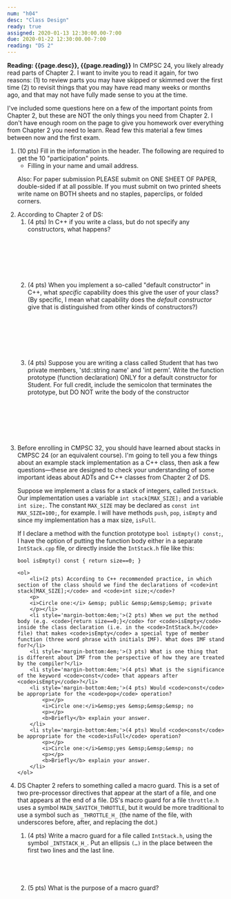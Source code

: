 ```yaml
---
num: "h04"
desc: "Class Design"
ready: true
assigned: 2020-01-13 12:30:00.00-7:00
due: 2020-01-22 12:30:00.00-7:00
reading: "DS 2"
---
```


<b>Reading: {{page.desc}}, {{page.reading}}</b>
In CMPSC 24, you likely already read parts of Chapter 2. I want to invite you to read it again, for two reasons: (1) to review parts you may have skipped or skimmed over the first time (2) to revisit things that you may have read many weeks or months ago, and that may not have fully made sense to you at the time.

I've included some questions here on a few of the important points from Chapter 2, but these are NOT the only things you need from Chapter 2. I don't have enough room on the page to give you homework over everything from Chapter 2 you need to learn. Read few this material a few times between now and the first exam.

<ol start="1">

<li>(10 pts) Fill in the information in the header. The following are required to get the 10 "participation" points.
    <ul>
    <li>Filling in your name and umail address.<br /></li>
    </ul>
    <p>Also: For paper submission PLEASE submit on ONE SHEET OF PAPER, double-sided if at all possible. If you must submit on two printed sheets write name on BOTH sheets and no staples, paperclips, or folded corners.<br />
    </p>
 </li>

 <li> According to Chapter 2 of DS:
 	<ol>
 		<li style='margin-bottom:8em;'>(4 pts) In C++ if you write a class, but do not specify any constructors, what happens?</li>
 		<li style='margin-bottom:8em;'>(4 pts) When you implement a so-called "default constructor" in C++, what <i>specific</i> capability does this give the user of your class? (By specific, I mean what capability does the <i>default constructor</i> give that is distinguished from other kinds of constructors?)</li>
 		<li style='margin-bottom:8em;'>(4 pts) Suppose you are writing a class called Student that has two private members, 'std::string name' and 'int perm'. Write the function prototype (function declaration) ONLY for a default constructor for Student. For full credit, include the semicolon that terminates the prototype, but DO NOT write the body of the constructor</li>
 	</ol>
 </li>

 <div class="pagebreak"></div>

<li> Before enrolling in CMPSC 32, you should have learned about stacks in CMPSC 24 (or an equivalent course). I'm going to tell you a few things about an example stack implementation as a C++ class, then ask a few questions—these are designed to check your understanding of some important ideas about ADTs and C++ classes from Chapter 2 of DS.
<p>
Suppose we implement a class for a stack of integers, called  <code>IntStack</code>. Our implementation uses a variable  <code>int stack[MAX_SIZE];</code>  and a variable <code>int size;</code>. The constant <code>MAX_SIZE</code> may be declared as <code>const int MAX_SIZE=100;</code>, for example. I will have methods <code>push</code>, <code>pop</code>, <code>isEmpty</code> and since my implementation has a max size, <code>isFull</code>.
</p>
If I declare a method with the function prototype <code>bool isEmpty() const;</code>, I have the option of putting the function body either in a separate <code>IntStack.cpp</code> file, or directly inside the <code>IntStack.h</code> file like this:
<p>
<code>bool isEmpty() const { return size==0; }</code>
</p>

	<ol>
		<li>(2 pts) According to C++ recommended practice, in which section of the class should we find the declarations of <code>int stack[MAX_SIZE];</code> and <code>int size;</code>?
		<p>
		<i>Circle one:</i> &emsp; public &emsp;&emsp;&emsp; private
		</p></li>
		<li style='margin-bottom:4em;'>(2 pts) When we put the method body (e.g. <code>{return size==0;}</code> for <code>isEmpty</code> inside the class declaration (i.e. in the <code>IntStack.h</code> file) that makes <code>isEmpty</code> a special type of member function (three word phrase with initials IMF). What does IMF stand for?</li>
		<li style='margin-bottom:4em;'>(3 pts) What is one thing that is different about IMF from the perspective of how they are treated by the compiler?</li>
		<li style='margin-bottom:4em;'>(4 pts) What is the significance of the keyword <code>const</code> that appears after <code>isEmpty</code>?</li>
		<li style='margin-bottom:4em;'>(4 pts) Would <code>const</code> be appropriate for the <code>pop</code> operation?
			<p></p>
			<i>Circle one:</i>&emsp;yes &emsp;&emsp;&emsp; no
			<p></p>
			<b>Briefly</b> explain your answer. 
		</li>
		<li style='margin-bottom:4em;'>(4 pts) Would <code>const</code> be appropriate for the <code>isFull</code> operation?
			<p></p>
			<i>Circle one:</i>&emsp;yes &emsp;&emsp;&emsp; no
			<p></p>
			<b>Briefly</b> explain your answer.
		</li>
	</ol>
</li>

<li> DS Chapter 2 refers to something called a macro guard. This is a set of two pre-processor directives that appear at the start of a file, and one that appears at the end of a file. DS's macro guard for a file <code>throttle.h</code> uses a symbol <code>MAIN_SAVITCH_THROTTLE</code>, but it would be more traditional to use a symbol such as <code>_THROTTLE_H_</code> (the name of the file, with underscores before, after, and replacing the dot.)
	<p></p>
	<ol>
		<li style='margin-bottom:5em;'>(4 pts) Write a macro guard for a file called <code>IntStack.h</code>, using the symbol  <code>_INTSTACK_H_</code>. Put an ellipsis <code>(…)</code> in the place between the first two lines and the last line.
		</li>
		<li style='margin-bottom:4em;'>(5 pts) What is the purpose of a macro guard?
		</li>
	</ol>
</li>
